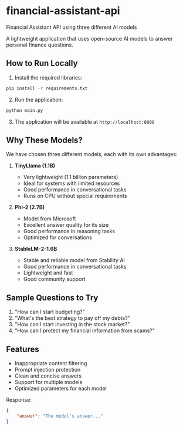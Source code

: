 # financial-assistant-api
Financial Assistant API using three different AI models

A lightweight application that uses open-source AI models to answer personal finance questions.

## How to Run Locally

1. Install the required libraries:
```bash
pip install -r requirements.txt
```

2. Run the application:
```bash
python main.py
```

3. The application will be available at `http://localhost:8000`

## Why These Models?

We have chosen three different models, each with its own advantages:

1. **TinyLlama (1.1B)**
   - Very lightweight (1.1 billion parameters)
   - Ideal for systems with limited resources
   - Good performance in conversational tasks
   - Runs on CPU without special requirements

2. **Phi-2 (2.7B)**
   - Model from Microsoft
   - Excellent answer quality for its size
   - Good performance in reasoning tasks
   - Optimized for conversations

3. **StableLM-2-1.6B**
   - Stable and reliable model from Stability AI
   - Good performance in conversational tasks
   - Lightweight and fast
   - Good community support

## Sample Questions to Try

1. "How can I start budgeting?"
2. "What's the best strategy to pay off my debts?"
3. "How can I start investing in the stock market?"
4. "How can I protect my financial information from scams?"

## Features

- Inappropriate content filtering
- Prompt injection protection
- Clean and concise answers
- Support for multiple models
- Optimized parameters for each model



Response:
```json
{
    "answer": "The model's answer..."
}
``` 
